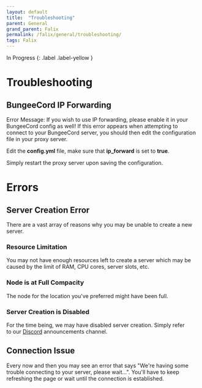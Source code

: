 ```yaml
---
layout: default
title:  "Troubleshooting"
parent: General
grand_parent: Falix
permalink: /falix/general/troubleshooting/
tags: Falix
---
```


In Progress
{: .label .label-yellow }

# Troubleshooting
## BungeeCord IP Forwarding
Error Message: If you wish to use IP forwarding, please enable it in your BungeeCord config as well!
If this error appears when attempting to connect to your BungeeCord server, you should then edit the configuration file in your proxy server.

Edit the __config.yml__ file, make sure that **ip_forward** is set to **true**.

Simply restart the proxy server upon saving the configuration.

# Errors
## Server Creation Error
There are a vast array of reasons why you may be unable to create a new server.

### Resource Limitation
You may not have enough resources left to create a server which may be caused by the limit of RAM, CPU cores, server slots, etc.

### Node is at Full Compacity
The node for the location you've preferred might have been full.

### Server Creation is Disabled
For the time being, we may have disabled server creation. Simply refer to our [Discord](https://discord.gg/FalixNode) announcements channel.

## Connection Issue
Every now and then you may see an error that says "We're having some trouble connecting to your server, please wait...".
You'll have to keep refreshing the page or wait until the connection is established.